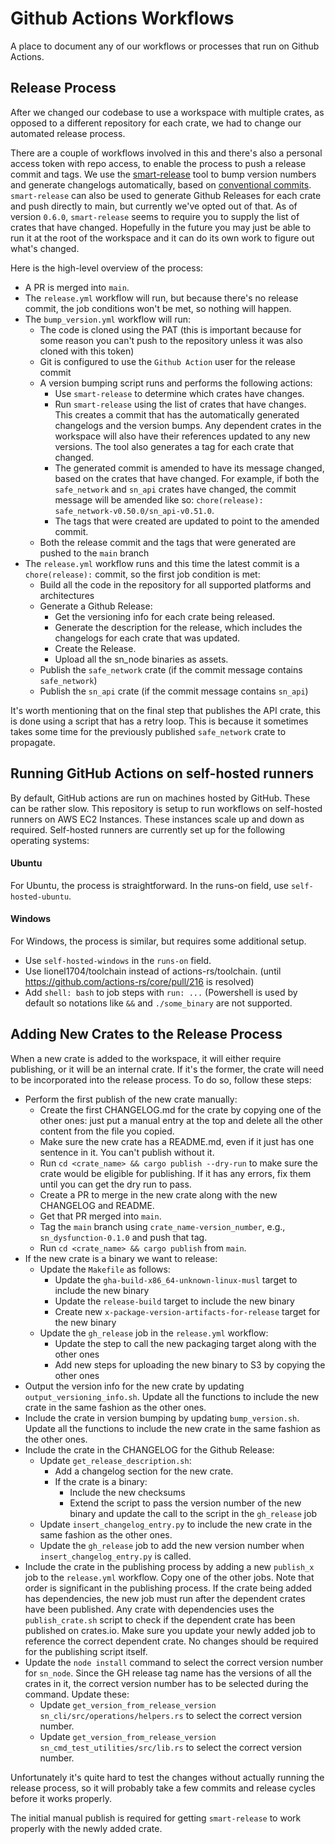 # Github Actions Workflows

A place to document any of our workflows or processes that run on Github Actions.

## Release Process

After we changed our codebase to use a workspace with multiple crates, as opposed to a different repository for each crate, we had to change our automated release process.

There are a couple of workflows involved in this and there's also a personal access token with repo access, to enable the process to push a release commit and tags. We use the [smart-release](https://github.com/Byron/gitoxide/tree/main/cargo-smart-release) tool to bump version numbers and generate changelogs automatically, based on [conventional commits](https://www.conventionalcommits.org/en/v1.0.0-beta.2/). `smart-release` can also be used to generate Github Releases for each crate and push directly to main, but currently we've opted out of that. As of version `0.6.0`, `smart-release` seems to require you to supply the list of crates that have changed. Hopefully in the future you may just be able to run it at the root of the workspace and it can do its own work to figure out what's changed.

Here is the high-level overview of the process:

* A PR is merged into `main`.
* The `release.yml` workflow will run, but because there's no release commit, the job conditions won't be met, so nothing will happen.
* The `bump_version.yml` workflow will run:
    - The code is cloned using the PAT (this is important because for some reason you can't push to the repository unless it was also cloned with this token)
    - Git is configured to use the `Github Action` user for the release commit
    - A version bumping script runs and performs the following actions:
        + Use `smart-release` to determine which crates have changes.
        + Run `smart-release` using the list of crates that have changes. This creates a commit that has the automatically generated changelogs and the version bumps. Any dependent crates in the workspace will also have their references updated to any new versions. The tool also generates a tag for each crate that changed.
        + The generated commit is amended to have its message changed, based on the crates that have changed. For example, if both the `safe_network` and `sn_api` crates have changed, the commit message will be amended like so: `chore(release): safe_network-v0.50.0/sn_api-v0.51.0`.
        + The tags that were created are updated to point to the amended commit.
    - Both the release commit and the tags that were generated are pushed to the `main` branch
* The `release.yml` workflow runs and this time the latest commit is a `chore(release):` commit, so the first job condition is met:
    - Build all the code in the repository for all supported platforms and architectures
    - Generate a Github Release:
        + Get the versioning info for each crate being released.
        + Generate the description for the release, which includes the changelogs for each crate that was updated.
        + Create the Release.
        + Upload all the sn_node binaries as assets.
    - Publish the `safe_network` crate (if the commit message contains `safe_network`)
    - Publish the `sn_api` crate (if the commit message contains `sn_api`)

It's worth mentioning that on the final step that publishes the API crate, this is done using a script that has a retry loop. This is because it sometimes takes some time for the previously published `safe_network` crate to propagate.

## Running GitHub Actions on self-hosted runners

By default, GitHub actions are run on machines hosted by GitHub. These can be rather slow. This repository is setup to run workflows on self-hosted runners on AWS EC2 Instances. These instances scale up and down as required. Self-hosted runners are currently set up for the following operating systems:

#### Ubuntu

For Ubuntu, the process is straightforward. In the runs-on field, use `self-hosted-ubuntu`.

#### Windows

For Windows, the process is similar, but requires some additional setup.

- Use `self-hosted-windows` in the `runs-on` field.
- Use lionel1704/toolchain instead of actions-rs/toolchain. (until https://github.com/actions-rs/core/pull/216 is resolved)
- Add `shell: bash` to job steps with `run: ...` (Powershell is used by default so notations like `&&` and `./some_binary` are not supported.

## Adding New Crates to the Release Process

When a new crate is added to the workspace, it will either require publishing, or it will be an
internal crate. If it's the former, the crate will need to be incorporated into the release process.
To do so, follow these steps:

* Perform the first publish of the new crate manually:
    - Create the first CHANGELOG.md for the crate by copying one of the other ones: just put a
      manual entry at the top and delete all the other content from the file you copied.
    - Make sure the new crate has a README.md, even if it just has one sentence in it. You can't
      publish without it.
    - Run `cd <crate_name> && cargo publish --dry-run` to make sure the crate would be eligible for
      publishing. If it has any errors, fix them until you can get the dry run to pass.
    - Create a PR to merge in the new crate along with the new CHANGELOG and README.
    - Get that PR merged into `main`.
    - Tag the `main` branch using `crate_name-version_number`, e.g., `sn_dysfunction-0.1.0` and push
      that tag.
    - Run `cd <crate_name> && cargo publish` from `main`.
* If the new crate is a binary we want to release:
    - Update the `Makefile` as follows:
        + Update the `gha-build-x86_64-unknown-linux-musl` target to include the new binary
        + Update the `release-build` target to include the new binary
        + Create new `x-package-version-artifacts-for-release` target for the new binary
    - Update the `gh_release` job in the `release.yml` workflow:
        + Update the step to call the new packaging target along with the other ones
        + Add new steps for uploading the new binary to S3 by copying the other ones
* Output the version info for the new crate by updating `output_versioning_info.sh`. Update all the
  functions to include the new crate in the same fashion as the other ones.
* Include the crate in version bumping by updating `bump_version.sh`. Update all the functions to
  include the new crate in the same fashion as the other ones.
* Include the crate in the CHANGELOG for the Github Release:
    - Update `get_release_description.sh`:
        + Add a changelog section for the new crate.
        + If the crate is a binary:
            + Include the new checksums
            + Extend the script to pass the version number of the new binary and update the call to
              the script in the `gh_release` job
    - Update `insert_changelog_entry.py` to include the new crate in the same fashion as the other
      ones.
    - Update the `gh_release` job to add the new version number when `insert_changelog_entry.py`
      is called.
* Include the crate in the publishing process by adding a new `publish_x` job to the `release.yml`
  workflow. Copy one of the other jobs. Note that order is significant in the publishing process. If
  the crate being added has dependencies, the new job must run after the dependent crates have been
  published. Any crate with dependencies uses the `publish_crate.sh` script to check if the
  dependent crate has been published on crates.io. Make sure you update your newly added job to
  reference the correct dependent crate. No changes should be required for the publishing script
  itself.
* Update the `node install` command to select the correct version number for `sn_node`. Since the GH
  release tag name has the versions of all the crates in it, the correct version number has to be
  selected during the command. Update these:
    - Update `get_version_from_release_version` `sn_cli/src/operations/helpers.rs` to select the
      correct version number.
    - Update `get_version_from_release_version` `sn_cmd_test_utilities/src/lib.rs` to select the
      correct version number.

Unfortunately it's quite hard to test the changes without actually running the release process, so
it will probably take a few commits and release cycles before it works properly.

The initial manual publish is required for getting `smart-release` to work properly with the newly
added crate.
